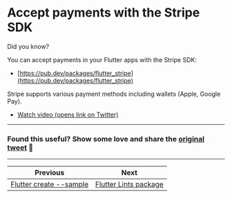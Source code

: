 # Accept payments with the Stripe SDK

Did you know?

You can accept payments in your Flutter apps with the Stripe SDK:

- [https://pub.dev/packages/flutter_stripe](https://pub.dev/packages/flutter_stripe)

Stripe supports various payment methods including wallets (Apple, Google Pay).

- [Watch video (opens link on Twitter)](https://twitter.com/biz84/status/1435932664821919751)

---

### Found this useful? Show some love and share the [original tweet](https://twitter.com/biz84/status/1435932664821919751) 🙏

---

| Previous | Next |
| -------- | ---- |
| [Flutter create --sample](../0002-flutter-create-sample/index.md) | [Flutter Lints package](../0004-flutter-lints-package/index.md) |

<!-- TWITTER|https://twitter.com/biz84/status/1435932664821919751 -->
